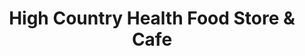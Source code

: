 ---
title: "High Country Health Food Store & Cafe"
url: /mariposa/high-country-health-food-store-und-cafe/
shop: Supermarkt
---